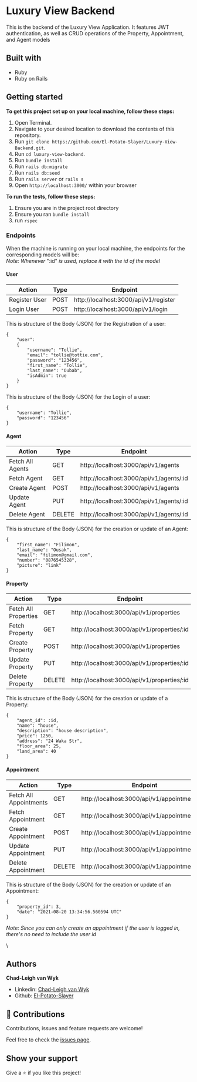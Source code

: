 # Luxury View Backend
This is the backend of the Luxury View Application. It features JWT authentication, as well as CRUD operations of the Property, Appointment, and Agent models

## Built with
- Ruby
- Ruby on Rails

## Getting started

**To get this project set up on your local machine, follow these steps:**

1. Open Terminal.
2. Navigate to your desired location to download the contents of this repository.
3. Run `git clone https://github.com/El-Potato-Slayer/Luxury-View-Backend.git`.
4. Run `cd luxury-view-backend`.
5. Run `bundle install`
6. Run `rails db:migrate`
7. Run `rails db:seed`
8. Run `rails server` or `rails s`
9. Open `http://localhost:3000/` within your browser

**To run the tests, follow these steps:**
1. Ensure you are in the project root directory
2. Ensure you ran `bundle install`
3. run `rspec`

### Endpoints 
When the machine is running on your local machine, the endpoints for the corresponding models will be:\
*Note: Whenever* ":id" *is used, replace it with the id of the model*

#### User
| Action | Type | Endpoint |
|--------|------|----------|
| Register User | POST | http://localhost:3000/api/v1/register |
| Login User | POST | http://localhost:3000/api/v1/login |

This is structure of the Body (JSON) for the Registration of a user:
```
{
    "user": 
    {
        "username": "Tollie",
        "email": "tollie@tottie.com",
        "password": "123456",
        "first_name": "Tollie",
        "last_name": "Oubab",
        "isAdmin": true
    }
}
```
This is structure of the Body (JSON) for the Login of a user:
```
{
    "username": "Tollie",
    "password": "123456"
}
```

#### Agent
| Action | Type | Endpoint |
|--------|------|----------|
| Fetch All Agents | GET | http://localhost:3000/api/v1/agents |
| Fetch Agent | GET | http://localhost:3000/api/v1/agents/:id |
| Create Agent | POST | http://localhost:3000/api/v1/agents |
| Update Agent | PUT | http://localhost:3000/api/v1/agents/:id |
| Delete Agent | DELETE | http://localhost:3000/api/v1/agents/:id |

This is structure of the Body (JSON) for the creation or update of an Agent:
```
{
    "first_name": "Filimon",
    "last_name": "Ousak",
    "email": "filimon@gmail.com",
    "number": "0876545328",
    "picture": "link"
}
```

#### Property
| Action | Type | Endpoint |
|--------|------|----------|
| Fetch All Properties | GET | http://localhost:3000/api/v1/properties |
| Fetch Property | GET | http://localhost:3000/api/v1/properties/:id |
| Create Property | POST | http://localhost:3000/api/v1/properties |
| Update Property | PUT | http://localhost:3000/api/v1/properties/:id |
| Delete Property | DELETE | http://localhost:3000/api/v1/properties/:id |


This is structure of the Body (JSON) for the creation or update of a Property:
```
{
    "agent_id": :id,
    "name": "house",
    "description": "house description",
    "price": 1250,
    "address": "24 Waka Str",
    "floor_area": 25,
    "land_area": 40
}
```

#### Appointment
| Action | Type | Endpoint |
|--------|------|----------|
| Fetch All Appointments | GET | http://localhost:3000/api/v1/appointments |
| Fetch Appointment | GET | http://localhost:3000/api/v1/appointments/:id |
| Create Appointment | POST | http://localhost:3000/api/v1/appointments |
| Update Appointment | PUT | http://localhost:3000/api/v1/appointments/:id |
| Delete Appointment | DELETE | http://localhost:3000/api/v1/appointments/:id |


This is structure of the Body (JSON) for the creation or update of an Appointment:
```
{
    "property_id": 3,
    "date": "2021-08-20 13:34:56.560594 UTC"
}
```

*Note: Since you can only create an appointment if the user is logged in, there's no need to include the user id*

\


## Authors

**Chad-Leigh van Wyk**
- Linkedin: [Chad-Leigh van Wyk](https://www.linkedin.com/in/chad-leigh-van-wyk/ )
- Github: [El-Potato-Slayer](https://github.com/El-Potato-Slayer)


## 🤝 Contributions

Contributions, issues and feature requests are welcome!

Feel free to check the [issues page](https://github.com/El-Potato-Slayer/bookstore/issues).


## Show your support

Give a ⭐️ if you like this project!
